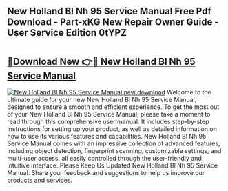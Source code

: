 ## New Holland Bl Nh 95 Service Manual Free Pdf Download - Part-xKG New Repair Owner Guide - User Service Edition 0tYPZ

# <h2><a href="http://bc63305.oget.top/?id=New+Holland+Bl+Nh+95+Service+Manual">🔗Download New 👉🔴 New Holland Bl Nh 95 Service Manual</a></h2>

[![New Holland Bl Nh 95 Service Manual new download](https://i.imgur.com/5g1atiW.png)](http://bc63305.oget.top/?id=New+Holland+Bl+Nh+95+Service+Manual)
Welcome to the ultimate guide for your new New Holland Bl Nh 95 Service Manual, designed to ensure a smooth and efficient experience. To get the most out of your New Holland Bl Nh 95 Service Manual, please take a moment to read through this comprehensive user manual. It includes step-by-step instructions for setting up your product, as well as detailed information on how to use its various features and capabilities. New Holland Bl Nh 95 Service Manual comes with an impressive collection of advanced features, including object detection, fingerprint scanning, customizable settings, and multi-user access, all easily controlled through the user-friendly and intuitive interface. Please Keep Us Updated New Holland Bl Nh 95 Service Manual. Share your feedback and suggestions to help us improve our products and services.
